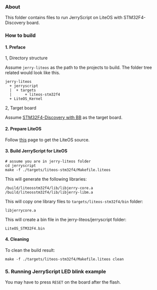 ### About

This folder contains files to run JerryScript on LiteOS with STM32F4-Discovery board.

### How to build

#### 1. Preface

1, Directory structure

Assume `jerry-liteos` as the path to the projects to build.
The folder tree related would look like this.

```
jerry-liteos
  + jerryscript
  |  + targets
  |      + liteos-stm32f4
  + LiteOS_Kernel
```

2, Target board

Assume [STM32F4-Discovery with BB](http://www.st.com/web/en/catalog/tools/FM116/SC959/SS1532/LN1199/PF255417)
as the target board.

#### 2. Prepare LiteOS

Follow [this](https://github.com/LITEOS/LiteOS_Kernel) page to get the LiteOS source.



#### 3. Build JerryScript for LiteOS

```
# assume you are in jerry-liteos folder
cd jerryscript
make -f ./targets/liteos-stm32f4/Makefile.liteos
```

This will generate the following libraries:
```
/build/liteosstm32f4/lib/libjerry-core.a
/build/liteosstm32f4/lib/libjerry-libm.a
```

This will copy one library files to `targets/liteos-stm32f4/bin` folder:
```
libjerrycore.a
```

This will create a bin file in the jerry-liteos/jerryscript folder:
```
LiteOS_STM32F4.bin
```

#### 4. Cleaning

To clean the build result:
```
make -f ./targets/liteos-stm32f4/Makefile.liteos clean
```


### 5. Running JerryScript LED blink example

You may have to press `RESET` on the board after the flash.

